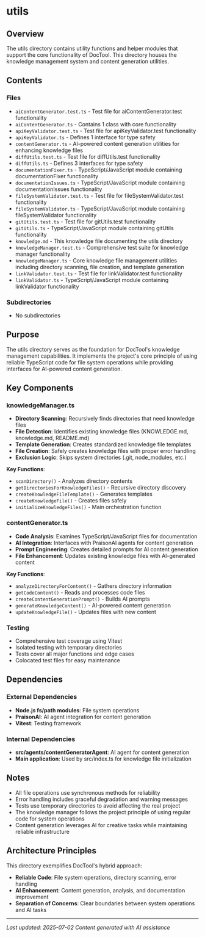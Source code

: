 # utils

## Overview

The utils directory contains utility functions and helper modules that support the core functionality of DocTool. This directory houses the knowledge management system and content generation utilities.

## Contents

### Files
- `aiContentGenerator.test.ts` - Test file for aiContentGenerator.test functionality
- `aiContentGenerator.ts` - Contains 1 class with core functionality
- `apiKeyValidator.test.ts` - Test file for apiKeyValidator.test functionality
- `apiKeyValidator.ts` - Defines 1 interface for type safety
- `contentGenerator.ts` - AI-powered content generation utilities for enhancing knowledge files
- `diffUtils.test.ts` - Test file for diffUtils.test functionality
- `diffUtils.ts` - Defines 3 interfaces for type safety
- `documentationFixer.ts` - TypeScript/JavaScript module containing documentationFixer functionality
- `documentationIssues.ts` - TypeScript/JavaScript module containing documentationIssues functionality
- `fileSystemValidator.test.ts` - Test file for fileSystemValidator.test functionality
- `fileSystemValidator.ts` - TypeScript/JavaScript module containing fileSystemValidator functionality
- `gitUtils.test.ts` - Test file for gitUtils.test functionality
- `gitUtils.ts` - TypeScript/JavaScript module containing gitUtils functionality
- `knowledge.md` - This knowledge file documenting the utils directory
- `knowledgeManager.test.ts` - Comprehensive test suite for knowledge manager functionality
- `knowledgeManager.ts` - Core knowledge file management utilities including directory scanning, file creation, and template generation
- `linkValidator.test.ts` - Test file for linkValidator.test functionality
- `linkValidator.ts` - TypeScript/JavaScript module containing linkValidator functionality

### Subdirectories
- No subdirectories

## Purpose

The utils directory serves as the foundation for DocTool's knowledge management capabilities. It implements the project's core principle of using reliable TypeScript code for file system operations while providing interfaces for AI-powered content generation.

## Key Components

### knowledgeManager.ts
- **Directory Scanning**: Recursively finds directories that need knowledge files
- **File Detection**: Identifies existing knowledge files (KNOWLEDGE.md, knowledge.md, README.md)
- **Template Generation**: Creates standardized knowledge file templates
- **File Creation**: Safely creates knowledge files with proper error handling
- **Exclusion Logic**: Skips system directories (.git, node_modules, etc.)

**Key Functions**:
- `scanDirectory()` - Analyzes directory contents
- `getDirectoriesForKnowledgeFiles()` - Recursive directory discovery
- `createKnowledgeFileTemplate()` - Generates templates
- `createKnowledgeFile()` - Creates files safely
- `initializeKnowledgeFiles()` - Main orchestration function

### contentGenerator.ts
- **Code Analysis**: Examines TypeScript/JavaScript files for documentation
- **AI Integration**: Interfaces with PraisonAI agents for content generation
- **Prompt Engineering**: Creates detailed prompts for AI content generation
- **File Enhancement**: Updates existing knowledge files with AI-generated content

**Key Functions**:
- `analyzeDirectoryForContent()` - Gathers directory information
- `getCodeContent()` - Reads and processes code files
- `createContentGenerationPrompt()` - Builds AI prompts
- `generateKnowledgeContent()` - AI-powered content generation
- `updateKnowledgeFile()` - Updates files with new content

### Testing
- Comprehensive test coverage using Vitest
- Isolated testing with temporary directories
- Tests cover all major functions and edge cases
- Colocated test files for easy maintenance


## Dependencies

### External Dependencies
- **Node.js fs/path modules**: File system operations
- **PraisonAI**: AI agent integration for content generation
- **Vitest**: Testing framework

### Internal Dependencies
- **src/agents/contentGeneratorAgent**: AI agent for content generation
- **Main application**: Used by src/index.ts for knowledge file initialization

## Notes

- All file operations use synchronous methods for reliability
- Error handling includes graceful degradation and warning messages
- Tests use temporary directories to avoid affecting the real project
- The knowledge manager follows the project principle of using regular code for system operations
- Content generation leverages AI for creative tasks while maintaining reliable infrastructure

## Architecture Principles

This directory exemplifies DocTool's hybrid approach:
- **Reliable Code**: File system operations, directory scanning, error handling
- **AI Enhancement**: Content generation, analysis, and documentation improvement
- **Separation of Concerns**: Clear boundaries between system operations and AI tasks

---

*Last updated: 2025-07-02*
*Content generated with AI assistance*